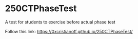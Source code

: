 # 250CTPhaseTest
A test for students to exercise before actual phase test

Follow this link:
https://0xcristianoff.github.io/250CTPhaseTest/ 
